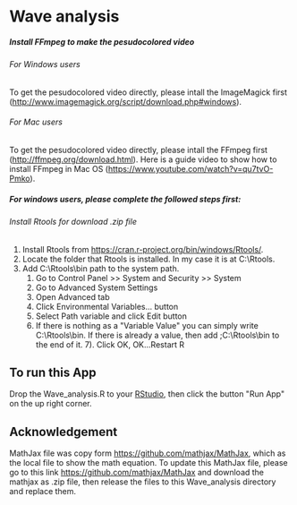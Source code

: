 # Wave analysis

##### Install FFmpeg to make the pesudocolored video
###### For Windows users
To get the pesudocolored video directly, please intall the ImageMagick first (http://www.imagemagick.org/script/download.php#windows).
###### For Mac users
To get the pesudocolored video directly, please intall the FFmpeg first (http://ffmpeg.org/download.html).
Here is a guide video to show how to install FFmpeg in Mac OS (https://www.youtube.com/watch?v=qu7tvO-Pmko).

##### For windows users, please complete the followed steps first:
###### Install Rtools for download .zip file
1. Install Rtools from https://cran.r-project.org/bin/windows/Rtools/.
2. Locate the folder that Rtools is installed. In my case it is at C:\Rtools.
3. Add C:\Rtools\bin path to the system path.
	1. Go to Control Panel >> System and Security >> System
	2. Go to Advanced System Settings
	3. Open Advanced tab
	4. Click Environmental Variables... button
	5. Select Path variable and click Edit button
	6. If there is nothing as a "Variable Value" you can simply write C:\Rtools\bin. If there is already a value, then add ;C:\Rtools\bin to the end of it.
	7). Click OK, OK...Restart R

## To run this App
Drop the Wave_analysis.R to your [RStudio](https://www.rstudio.com/products/rstudio/download/#download), then click the button "Run App" on the up right corner.

## Acknowledgement
MathJax file was copy form https://github.com/mathjax/MathJax, which as the local file to show the math equation.
To update this MathJax file, please go to this link https://github.com/mathjax/MathJax and download the mathjax as .zip file, then release the files to this Wave_analysis directory and replace them.
